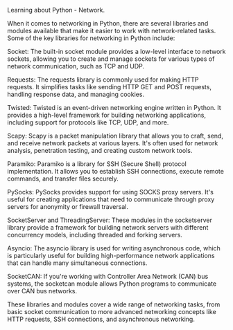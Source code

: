 Learning about Python - Network.

When it comes to networking in Python, there are several libraries and modules available that make it easier to work with network-related tasks. Some of the key libraries for networking in Python include:

Socket: The built-in socket module provides a low-level interface to network sockets, allowing you to create and manage sockets for various types of network communication, such as TCP and UDP.

Requests: The requests library is commonly used for making HTTP requests. It simplifies tasks like sending HTTP GET and POST requests, handling response data, and managing cookies.

Twisted: Twisted is an event-driven networking engine written in Python. It provides a high-level framework for building networking applications, including support for protocols like TCP, UDP, and more.

Scapy: Scapy is a packet manipulation library that allows you to craft, send, and receive network packets at various layers. It's often used for network analysis, penetration testing, and creating custom network tools.

Paramiko: Paramiko is a library for SSH (Secure Shell) protocol implementation. It allows you to establish SSH connections, execute remote commands, and transfer files securely.

PySocks: PySocks provides support for using SOCKS proxy servers. It's useful for creating applications that need to communicate through proxy servers for anonymity or firewall traversal.

SocketServer and ThreadingServer: These modules in the socketserver library provide a framework for building network servers with different concurrency models, including threaded and forking servers.

Asyncio: The asyncio library is used for writing asynchronous code, which is particularly useful for building high-performance network applications that can handle many simultaneous connections.

SocketCAN: If you're working with Controller Area Network (CAN) bus systems, the socketcan module allows Python programs to communicate over CAN bus networks.

These libraries and modules cover a wide range of networking tasks, from basic socket communication to more advanced networking concepts like HTTP requests, SSH connections, and asynchronous networking.